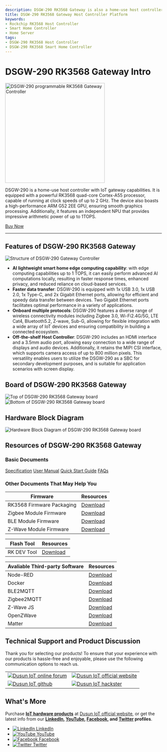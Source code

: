 ```yaml
---
description: DSGW-290 RK3568 Gateway is also a home-use host controller. It features smart home edge computing capability (computing power up to 1TOPS). Meanwhile, it also features multiple onboard wireless modules including Zigbee 3.0, Wi-Fi 2.4G/5G, LTE Cat4, Bluetooth 5.2, Z-wave, and Sub-G. 
title: DSGW-290 RK3568 Gateway Host Controller Platform  
keywords:
- Rockchip RK3568 Host Controller
- Smart Home Controller
- Home Server
tags:
- DSGW-290 RK3568 Host Controller
- DSGW-290 RK3568 Smart Home Controller
---
```

<link rel='stylesheet'  href='../../../src/css/custom.css' />


# DSGW-290 RK3568 Gateway Intro  

<div style={{ display: 'flex', justifyContent: 'center' }}>
  <img src="https://www.dusuniot.com/wp-content/uploads/2023/02/DSGW-290-New-1.png" alt="DSGW-290 programmable RK3568 Gateway Controller" width="320" height="320" style={{ marginBottom: '20px' }} />
</div>

DSGW-290 is a home-use host controller with IoT gateway capabilities. It is equipped with a powerful RK3568 quad-core Cortex-A55 processor, capable of running at clock speeds of up to 2 GHz. The device also boasts a high-performance ARM G52 2EE GPU, ensuring smooth graphics processing. Additionally, it features an independent NPU that provides impressive arithmetic power of up to 1TOPS. 

<div style={{ display: 'flex', justifyContent: 'center' }}>
  <a href="https://www.dusuniot.com/product/dsgw-290-industrial-edge-computing-gateway-raspberry-pi-4-alternative/" style={{ display: 'inline-block', backgroundColor: '#F6940B', color: '#ffffff', padding: '10px 20px', textDecoration: 'none', borderRadius: '4px' }}>Buy Now</a>
</div>

***

## Features of DSGW-290 RK3568 Gateway  

<div style={{ textAlign: 'center' }}>
    <img src="https://www.dusuniot.com/wp-content/uploads/2023/09/dsgw-290-smart-home-hub-hardware-structure.jpg" alt="Structure of DSGW-290 Gateway Controller" />
</div>

- **AI lightweight smart home edge computing capability**: with edge computing capabilities up to 1 TOPS, it can easily perform advanced AI computations locally, resulting in faster response times, enhanced privacy, and reduced reliance on cloud-based services.  
- **Faster data transfer**: DSGW-290 is equipped with 1x USB 3.0, 1x USB 2.0, 1x Type-C, and 2x Gigabit Ethernet ports, allowing for efficient and speedy data transfer between devices. Two Gigabit Ethernet ports facilitates optimal performance in a variety of applications.  
- **Onboard multiple protocols**: DSGW-290 features a diverse range of wireless connectivity modules including Zigbee 3.0, Wi-Fi2.4G/5G, LTE Cat4, Bluetooth5.2, Z-wave, Sub-G, allowing for flexible integration with a wide array of IoT devices and ensuring compatibility in building a connected ecosystem.   
- **Off-the-shelf Host Controller**: DSGW-290 includes an HDMI interface and a 3.5mm audio port, allowing easy connection to a wide range of displays and audio devices. Additionally, it retains the MIPI CSI interface, which supports camera access of up to 800 million pixels. This versatility enables users to utilize the DSGW-290 as a SBC for secondary development purposes, and is suitable for application scenarios with screen display.  

## Board of DSGW-290 RK3568 Gateway  

<div style={{ display: 'flex', justifyContent: 'center' }}>
  <img src="https://www.dusuniot.com/wp-content/uploads/2022/09/Hardware-Block-Diagram-2-1-1024x561.png" alt="Top of DSGW-290 RK3568 Gateway board" style={{ maxWidth: '50%', height: 'auto', marginRight: '10px' }} />
  <img src="https://www.dusuniot.com/wp-content/uploads/2022/09/Hardware-Block-Diagram-1-1-1024x490.png" alt="Bottom of DSGW-290 RK3568 Gateway board" style={{ maxWidth: '50%', height: 'auto', marginLeft: '10px' }} />
</div>

## Hardware Block Diagram  
![Hardware Block Diagram of DSGW-290 RK3568 Gateway board](https://www.dusuniot.com/wp-content/uploads/2022/09/Hardware-Block-Diagram.png)  

## Resources of DSGW-290 RK3568 Gateway
### Basic Documents  

<div class="custom-links">
  <a href="https://wiki.dusuniot.com/iot-gateway-hardware/dsgw-290-rk3568-gateway/specification">Specification</a>
  <a href="https://wiki.dusuniot.com/iot-gateway-hardware/dsgw-290-rk3568-gateway/user-manual">User Manual</a>
  <a href="https://wiki.dusuniot.com/iot-gateway-hardware/dsgw-290-rk3568-gateway/quick-start-guide">Quick Start Guide</a>
  <a href="https://wiki.dusuniot.com/iot-gateway-hardware/dsgw-290-rk3568-gateway/faqs">FAQs</a> 
</div>

### Other Documents That May Help You  

| Firmware | Resources |
|-----|-----|
| RK3568 Firmware Packaging | [Download](https://drive.google.com/file/d/1ifKL-pj1rr9cLt7iSBBqYbWIQII2E6e4/view) |
| Zigbee Module Firmware | [Download](https://drive.google.com/file/d/1lmIFIYppSJ8uiRqA888cGk-qe9TmoZ2E/view) |
| BLE Module Firmware | [Download](https://drive.google.com/file/d/1JiRo2E_f69qSJYt5pVg2wmm3R0pCgBEp/view) |
| Z-Wave Module Firmware | [Download](https://drive.google.com/file/d/1pgRD1HGzs7i4HddnRKersce7xTfSrBY_/view) |


| Flash Tool | Resources |
|-----|-----|
| RK DEV Tool | [Download](https://drive.google.com/file/d/16XllOc3KVeHIRj9a_e09blkC1_5DsWdM/view) |

| Avaliable Third-party Software | Resources |
|-----|-----|
| Node-RED | [Download](https://drive.google.com/file/d/1Hb4lVlJ9k5jm-WhZIMHAsRS7bBKGI4P6/view) |
| Docker | [Download](https://drive.google.com/file/d/1mGEHJ3N1FglVTqszyc9VMidxtmaXthoS/view) |
| BLE2MQTT | [Download](https://drive.google.com/file/d/1KptreJ1ia3MCavzLcpWJiclR_h7vtcCM/view) |
| Zigbee2MQTT | [Download](https://drive.google.com/file/d/1ebZTewPkIDaeCXxserJGSMByh5a9wf-j/view) |
| Z-Wave JS | [Download](https://drive.google.com/file/d/159EgS0lq78NnbQwnS400cyCKoQrofbGk/view) |
| OpenZWave | [Download](https://drive.google.com/file/d/1qD8t4uYPQ3-wVSHexO_gPP2ym0ecmEgU/view) |
| Matter | [Download](https://drive.google.com/file/d/16uOJNLMCvWY36V27KdKxZgQW8jWwG0l4/view?usp=share_link) |


## Technical Support and Product Discussion

Thank you for selecting our products! To ensure that your experience with our products is hassle-free and enjoyable, please use the following communication options to reach us.   

<table>
  <tr>
    <td>
      <a href="https://community.dusuniot.com/"><img src="https://www.dusuniot.com/wp-content/uploads/2023/10/dusun-iot-online-forum.png" alt="Dusun IoT online forum" style={{ maxWidth: '100%', height: 'auto' }}/></a>
    </td>
    <td>
      <a href="https://www.dusuniot.com/"><img src="https://www.dusuniot.com/wp-content/uploads/2023/10/dusun-iot-official-website.png" alt="Dusun IoT official website" style={{ maxWidth: '100%', height: 'auto' }}/></a>
    </td>
  </tr>
  <tr>
    <td>
      <a href="https://github.com/dusun001/wiki"><img src="https://www.dusuniot.com/wp-content/uploads/2023/10/dusun-iot-github.png" alt="Dusun IoT github" style={{ maxWidth: '100%', height: 'auto' }}/></a>
    </td>
    <td>
      <a href="https://www.hackster.io/dusun-iot/"><img src="https://www.dusuniot.com/wp-content/uploads/2023/10/dusun-iot-hackster.png" alt="Dusun IoT hackster" style={{ maxWidth: '100%', height: 'auto' }}/></a>
    </td>
  </tr>
</table>

## What's More
Purchase **[IoT hardware products](https://www.dusuniot.com/shop/)** at [Dusun IoT official website](https://www.dusuniot.com/), or get the latest info from our **[LinkedIn](https://www.linkedin.com/company/dusun-electron-ltd/), [YouTube](https://www.youtube.com/channel/UCyb4PpqVgvKgC9KpkByZaaQ), [Facebook](https://www.facebook.com/DUSUN-IoT-101398069457701), and [Twitter](https://twitter.com/Dusunelectron) profiles**. 

<ul class="social-media-list">
  <li class="social-media-list-item">
    <a href="https://www.linkedin.com/company/dusun-electron-ltd/">
      <img src="https://www.dusuniot.com/wp-content/uploads/2023/10/dusun-iot-linkedin.png" alt="LinkedIn"/>
      LinkedIn
    </a>
  </li>
  <li class="social-media-list-item">
    <a href="https://www.youtube.com/channel/UCyb4PpqVgvKgC9KpkByZaaQ">
      <img src="https://www.dusuniot.com/wp-content/uploads/2023/10/dusun-iot-youtube.png" alt="YouTube"/>
      YouTube
    </a>
  </li>
  <li class="social-media-list-item">
    <a href="https://www.facebook.com/DUSUN-IoT-101398069457701">
      <img src="https://www.dusuniot.com/wp-content/uploads/2023/10/dusun-iot-facebook.png" alt="Facebook"/>
      Facebook
    </a>
  </li>
  <li class="social-media-list-item">
    <a href="https://twitter.com/Dusunelectron">
      <img src="https://www.dusuniot.com/wp-content/uploads/2023/10/dusun-iot-twitter.png" alt="Twitter"/>
      Twitter
    </a>
  </li>
</ul>